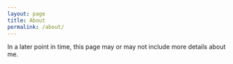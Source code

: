 ```yaml
---
layout: page
title: About
permalink: /about/
---
```


In a later point in time, this page may or may not include more details about me.
